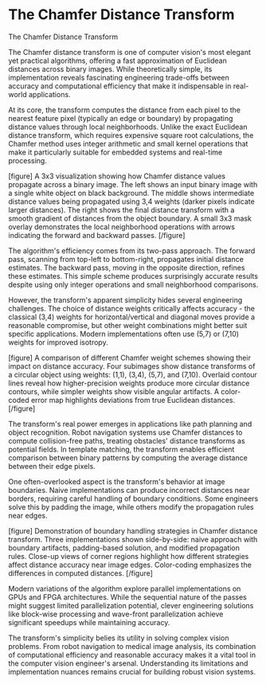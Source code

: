 # The Chamfer Distance Transform

The Chamfer Distance Transform

The Chamfer distance transform is one of computer vision's most elegant yet practical algorithms, offering a fast approximation of Euclidean distances across binary images. While theoretically simple, its implementation reveals fascinating engineering trade-offs between accuracy and computational efficiency that make it indispensable in real-world applications.

At its core, the transform computes the distance from each pixel to the nearest feature pixel (typically an edge or boundary) by propagating distance values through local neighborhoods. Unlike the exact Euclidean distance transform, which requires expensive square root calculations, the Chamfer method uses integer arithmetic and small kernel operations that make it particularly suitable for embedded systems and real-time processing.

[figure]
A 3x3 visualization showing how Chamfer distance values propagate across a binary image. The left shows an input binary image with a single white object on black background. The middle shows intermediate distance values being propagated using 3,4 weights (darker pixels indicate larger distances). The right shows the final distance transform with a smooth gradient of distances from the object boundary. A small 3x3 mask overlay demonstrates the local neighborhood operations with arrows indicating the forward and backward passes.
[/figure]

The algorithm's efficiency comes from its two-pass approach. The forward pass, scanning from top-left to bottom-right, propagates initial distance estimates. The backward pass, moving in the opposite direction, refines these estimates. This simple scheme produces surprisingly accurate results despite using only integer operations and small neighborhood comparisons.

However, the transform's apparent simplicity hides several engineering challenges. The choice of distance weights critically affects accuracy - the classical (3,4) weights for horizontal/vertical and diagonal moves provide a reasonable compromise, but other weight combinations might better suit specific applications. Modern implementations often use (5,7) or (7,10) weights for improved isotropy.

[figure]
A comparison of different Chamfer weight schemes showing their impact on distance accuracy. Four subimages show distance transforms of a circular object using weights: (1,1), (3,4), (5,7), and (7,10). Overlaid contour lines reveal how higher-precision weights produce more circular distance contours, while simpler weights show visible angular artifacts. A color-coded error map highlights deviations from true Euclidean distances.
[/figure]

The transform's real power emerges in applications like path planning and object recognition. Robot navigation systems use Chamfer distances to compute collision-free paths, treating obstacles' distance transforms as potential fields. In template matching, the transform enables efficient comparison between binary patterns by computing the average distance between their edge pixels.

One often-overlooked aspect is the transform's behavior at image boundaries. Naive implementations can produce incorrect distances near borders, requiring careful handling of boundary conditions. Some engineers solve this by padding the image, while others modify the propagation rules near edges.

[figure]
Demonstration of boundary handling strategies in Chamfer distance transform. Three implementations shown side-by-side: naive approach with boundary artifacts, padding-based solution, and modified propagation rules. Close-up views of corner regions highlight how different strategies affect distance accuracy near image edges. Color-coding emphasizes the differences in computed distances.
[/figure]

Modern variations of the algorithm explore parallel implementations on GPUs and FPGA architectures. While the sequential nature of the passes might suggest limited parallelization potential, clever engineering solutions like block-wise processing and wave-front parallelization achieve significant speedups while maintaining accuracy.

The transform's simplicity belies its utility in solving complex vision problems. From robot navigation to medical image analysis, its combination of computational efficiency and reasonable accuracy makes it a vital tool in the computer vision engineer's arsenal. Understanding its limitations and implementation nuances remains crucial for building robust vision systems.